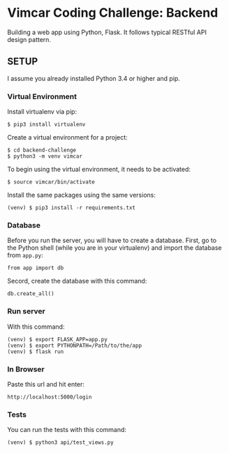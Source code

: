 # Vimcar Coding Challenge: Backend

Building a web app using Python, Flask. It follows typical RESTful API design pattern.

## SETUP

I assume you already installed Python 3.4 or higher and pip.

### Virtual Environment

Install virtualenv via pip:

```
$ pip3 install virtualenv
```

Create a virtual environment for a project:

```
$ cd backend-challenge
$ python3 -m venv vimcar
```

To begin using the virtual environment, it needs to be activated:

```
$ source vimcar/bin/activate
```

Install the same packages using the same versions:

```
(venv) $ pip3 install -r requirements.txt
```

### Database

Before you run the server, you will have to create a database.
First, go to the Python shell (while you are in your virtualenv) and import the database from `app.py`:

```
from app import db
```

Secord, create the database with this command:

```
db.create_all()
```

### Run server

With this command:

```
(venv) $ export FLASK_APP=app.py
(venv) $ export PYTHONPATH=/Path/to/the/app
(venv) $ flask run
```

### In Browser

Paste this url and hit enter:

```
http://localhost:5000/login
```

### Tests

You can run the tests with this command:

```
(venv) $ python3 api/test_views.py
```

